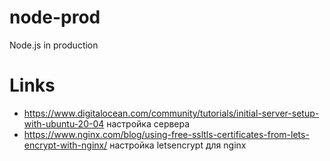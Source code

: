 # node-prod
Node.js in production

# Links

- https://www.digitalocean.com/community/tutorials/initial-server-setup-with-ubuntu-20-04 настройка сервера
- https://www.nginx.com/blog/using-free-ssltls-certificates-from-lets-encrypt-with-nginx/ настройка letsencrypt для nginx
